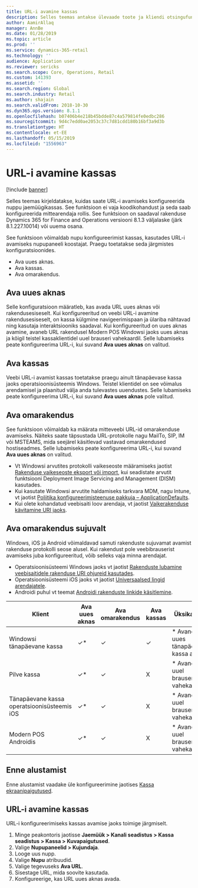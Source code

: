 ```yaml
---
title: URL-i avamine kassas
description: Selles teemas antakse ülevaade toote ja kliendi otsingufunktsiooni täiustustest rakenduses Microsoft Dynamics 365 for Retail.
author: AamirAllaq
manager: AnnBe
ms.date: 01/28/2019
ms.topic: article
ms.prod: ''
ms.service: dynamics-365-retail
ms.technology: ''
audience: Application user
ms.reviewer: sericks
ms.search.scope: Core, Operations, Retail
ms.custom: 141393
ms.assetid: ''
ms.search.region: Global
ms.search.industry: Retail
ms.author: shajain
ms.search.validFrom: 2018-10-30
ms.dyn365.ops.version: 8.1.1
ms.openlocfilehash: b07406b4e218b45bdde87c4a579814fe0edbc286
ms.sourcegitcommit: 9d4c7edd0ae2053c37c7d81cdd180b16bf3a9d3b
ms.translationtype: HT
ms.contentlocale: et-EE
ms.lasthandoff: 05/15/2019
ms.locfileid: "1556963"
---
```

# <a name="open-url-in-pos"></a>URL-i avamine kassas

[!include [banner](includes/banner.md)]

Selles teemas kirjeldatakse, kuidas saate URL-i avamiseks konfigureerida nuppu jaemüügikassas. See funktsioon ei vaja koodikohandust ja seda saab konfigureerida mittearendaja rollis. See funktsioon on saadaval rakenduse Dynamics 365 for Finance and Operations versiooni 8.1.3 väljalaske (järk 8.1.227.10014) või uuema osana. 

See funktsioon võimaldab nupu konfigureerimist kassas, kasutades URL-i avamiseks nupupaneeli koostajat. Praegu toetatakse seda järgmistes konfiguratsioonides.

- Ava uues aknas.
- Ava kassas.
- Ava omarakendus.

## <a name="open-in-new-window"></a>Ava uues aknas

Selle konfiguratsioon määratleb, kas avada URL uues aknas või rakendusesiseselt. Kui konfigureeritud on veebi URL-i avamine rakendusesiseselt, on kassa külgmine navigeerimispaan ja ülariba nähtavad ning kasutaja interaktsiooniks saadaval. Kui konfigureeritud on uues aknas avamine, avaneb URL rakendusel Modern POS Windowsi jaoks uues aknas ja kõigil teistel kassaklientidel uuel brauseri vahekaardil. Selle lubamiseks peate konfigureerima URL-i, kui suvand **Ava uues aknas** on valitud.

## <a name="open-within-pos"></a>Ava kassas

Veebi URL-i avamist kassas toetatakse praegu ainult tänapäevase kassa jaoks operatsioonisüsteemis Windows. Teistel klientidel on see võimalus arendamisel ja plaanitud välja anda tulevastes uuendustes. Selle lubamiseks peate konfigureerima URL-i, kui suvand **Ava uues aknas** pole valitud.

## <a name="open-a-native-app"></a>Ava omarakendus

See funktsioon võimaldab ka määrata mitteveebi URL-id omarakenduse avamiseks. Näiteks saate täpsustada URL-protokolle nagu MailTo, SIP, IM või MSTEAMS, mida seejärel käsitlevad vastavad omarakendused hostiseadmes. Selle lubamiseks peate konfigureerima URL-i, kui suvand **Ava uues aknas** on valitud.

- Vt Windowsi arvutites protokolli vaikeseoste määramiseks jaotist [Rakenduse vaikeseoste eksport või import](https://docs.microsoft.com/windows-hardware/manufacture/desktop/export-or-import-default-application-associations), kui seadistate arvutit funktsiooni Deployment Image Servicing and Management (DISM) kasutades.
- Kui kasutate Windowsi arvutite haldamiseks tarkvara MDM, nagu Intune, vt jaotist [Poliitika konfigureerimisteenuse pakkuja – ApplicationDefaults](https://docs.microsoft.com/windows/client-management/mdm/policy-csp-applicationdefaults).
- Kui olete kohandatud veebisaiti loov arendaja, vt jaotist [Vaikerakenduse kävitamine URI jaoks](https://docs.microsoft.com/windows/uwp/launch-resume/launch-default-app).

## <a name="open-a-native-app-seamlessly"></a>Ava omarakendus sujuvalt

Windows, iOS ja Android võimaldavad samuti rakenduste sujuvamat avamist rakenduse protokolli seose alusel. Kui rakendust pole veebibrauserist avamiseks juba konfigureeritud, võib selleks vaja minna arendajat.

- Operatsioonisüsteemi Windows jaoks vt jaotist [Rakenduste lubamine veebisaitidele rakenduse URI ohjureid kasutades](https://docs.microsoft.com/windows/uwp/launch-resume/web-to-app-linking).
- Operatsioonisüsteemi iOS jaoks vt jaotist [Universaalsed lingid arendajatele](https://developer.apple.com/ios/universal-links/).
- Androidi puhul vt teemat [Androidi rakenduste linkide käsitlemine](https://developer.android.com/training/app-links/).

| Klient                | Ava uues aknas | Ava omarakendus | Ava kassas | Üksikasjad                           |
|-----------------------|--------------------|-----------------|-----------------|-----------------------------------|
| Windowsi tänapäevane kassa | ✓\*                | ✓               | ✓              | \* Avaneb uues tänapäevase kassa aknas |
| Pilve kassa             | ✓\*                | ✓               | X              | \* Avaneb uuel brauseri vahekaardil        |
| Tänapäevane kassa operatsioonisüsteemis iOS     | ✓\*                | ✓               | X              | \* Avaneb uuel brauseri vahekaardil        |
| Modern POS Androidis | ✓\*                | ✓               | X              | \* Avaneb uuel brauseri vahekaardil        |

## <a name="before-you-begin"></a>Enne alustamist

Enne alustamist vaadake üle konfigureerimine jaotises [Kassa ekraanipaigutused](pos-screen-layouts.md).

## <a name="open-url-in-pos"></a>URL-i avamine kassas

URL-i konfigureerimiseks kassas avamise jaoks toimige järgmiselt.

1. Minge peakontoris jaotisse **Jaemüük \> Kanali seadistus \> Kassa seadistus \> Kassa \> Kuvapaigutused**.
2. Valige **Nupupaneelid \> Kujundaja**.
3. Looge uus nupp.
4. Valige **Nupu** atribuudid.
5. Valige tegevuseks **Ava URL**.
6. Sisestage URL, mida soovite kasutada.
7. Konfigureerige, kas URL uues aknas avada.
